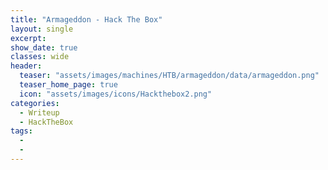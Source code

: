 ```yaml
---
title: "Armageddon - Hack The Box"
layout: single
excerpt:
show_date: true
classes: wide
header:
  teaser: "assets/images/machines/HTB/armageddon/data/armageddon.png"
  teaser_home_page: true
  icon: "assets/images/icons/Hackthebox2.png"
categories:
  - Writeup
  - HackTheBox
tags:
  -
  -
---
```

